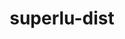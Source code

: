 ---
title: "superlu-dist"
layout: cache
categories: [package, develop-2023-05-18]
meta: {"versions": ["7.2.0", "8.1.2"], "compilers": ["gcc@=11.1.0", "gcc@=12.3.0", "gcc@=7.3.1", "oneapi@=2023.0.0"], "oss": ["amzn2", "ubuntu20.04"], "platforms": ["linux"], "targets": ["aarch64", "neoverse_n1", "ppc64le", "x86_64", "x86_64_v3"], "stacks": ["aws-ahug", "aws-ahug-aarch64", "aws-pcluster-neoverse_n1", "aws-pcluster-neoverse_v1", "e4s", "e4s-oneapi", "e4s-power", "radiuss-aws", "radiuss-aws-aarch64", "root"], "num_specs": 19, "num_specs_by_stack": {"root": 19, "radiuss-aws-aarch64": 2, "aws-ahug-aarch64": 2, "aws-pcluster-neoverse_v1": 1, "aws-pcluster-neoverse_n1": 1, "radiuss-aws": 1, "aws-ahug": 1, "e4s-power": 5, "e4s-oneapi": 2, "e4s": 5}}
spec_details: [{"hash": "6hf22wtwkez5li3j5umwz23hgumapuzx", "compiler": "gcc@=7.3.1", "versions": ["8.1.2"], "os": "amzn2", "platform": "linux", "target": "aarch64", "variants": ["build_system=cmake", "build_type=Release", "~cuda", "generator=make", "~int64", "~ipo", "~openmp", "~rocm", "+shared"], "stacks": ["root", "radiuss-aws-aarch64"], "size": "-", "tarball": "https://binaries.spack.io/releases/develop-2023-05-18/build_cache/linux-amzn2-aarch64/gcc-7.3.1/superlu-dist-8.1.2/linux-amzn2-aarch64-gcc-7.3.1-superlu-dist-8.1.2-6hf22wtwkez5li3j5umwz23hgumapuzx.spack"}, {"hash": "rwwrxzihxood76lubnlcipqsm3sct4o4", "compiler": "gcc@=7.3.1", "versions": ["8.1.2"], "os": "amzn2", "platform": "linux", "target": "aarch64", "variants": ["build_system=cmake", "build_type=Release", "~cuda", "generator=make", "~int64", "~ipo", "~openmp", "~rocm", "+shared"], "stacks": ["root", "aws-ahug-aarch64"], "size": "-", "tarball": "https://binaries.spack.io/releases/develop-2023-05-18/build_cache/linux-amzn2-aarch64/gcc-7.3.1/superlu-dist-8.1.2/linux-amzn2-aarch64-gcc-7.3.1-superlu-dist-8.1.2-rwwrxzihxood76lubnlcipqsm3sct4o4.spack"}, {"hash": "2cb2mbt3r22edz3n2qhzrnwi6r3r5pfj", "compiler": "gcc@=12.3.0", "versions": ["8.1.2"], "os": "amzn2", "platform": "linux", "target": "neoverse_n1", "variants": ["build_system=cmake", "build_type=Release", "~cuda", "generator=make", "~int64", "~ipo", "~openmp", "~rocm", "+shared"], "stacks": ["root", "aws-pcluster-neoverse_v1", "aws-pcluster-neoverse_n1"], "size": "-", "tarball": "https://binaries.spack.io/releases/develop-2023-05-18/build_cache/linux-amzn2-neoverse_n1/gcc-12.3.0/superlu-dist-8.1.2/linux-amzn2-neoverse_n1-gcc-12.3.0-superlu-dist-8.1.2-2cb2mbt3r22edz3n2qhzrnwi6r3r5pfj.spack"}, {"hash": "rvmp4g6znzbnuiuzdmiqm5bqbkukoelp", "compiler": "gcc@=7.3.1", "versions": ["8.1.2"], "os": "amzn2", "platform": "linux", "target": "neoverse_n1", "variants": ["build_system=cmake", "build_type=Release", "~cuda", "generator=make", "~int64", "~ipo", "~openmp", "~rocm", "+shared"], "stacks": ["root", "radiuss-aws-aarch64"], "size": "-", "tarball": "https://binaries.spack.io/releases/develop-2023-05-18/build_cache/linux-amzn2-neoverse_n1/gcc-7.3.1/superlu-dist-8.1.2/linux-amzn2-neoverse_n1-gcc-7.3.1-superlu-dist-8.1.2-rvmp4g6znzbnuiuzdmiqm5bqbkukoelp.spack"}, {"hash": "5yqgv7baaekycrzdlbz3m4w37lhg5omg", "compiler": "gcc@=7.3.1", "versions": ["8.1.2"], "os": "amzn2", "platform": "linux", "target": "neoverse_n1", "variants": ["build_system=cmake", "build_type=Release", "~cuda", "generator=make", "~int64", "~ipo", "~openmp", "~rocm", "+shared"], "stacks": ["root", "aws-ahug-aarch64"], "size": "-", "tarball": "https://binaries.spack.io/releases/develop-2023-05-18/build_cache/linux-amzn2-neoverse_n1/gcc-7.3.1/superlu-dist-8.1.2/linux-amzn2-neoverse_n1-gcc-7.3.1-superlu-dist-8.1.2-5yqgv7baaekycrzdlbz3m4w37lhg5omg.spack"}, {"hash": "hi36irhwzvpvai4jzu4rzpn3p3kr4xax", "compiler": "gcc@=7.3.1", "versions": ["8.1.2"], "os": "amzn2", "platform": "linux", "target": "x86_64_v3", "variants": ["build_system=cmake", "build_type=Release", "~cuda", "generator=make", "~int64", "~ipo", "~openmp", "~rocm", "+shared"], "stacks": ["root", "radiuss-aws"], "size": "-", "tarball": "https://binaries.spack.io/releases/develop-2023-05-18/build_cache/linux-amzn2-x86_64_v3/gcc-7.3.1/superlu-dist-8.1.2/linux-amzn2-x86_64_v3-gcc-7.3.1-superlu-dist-8.1.2-hi36irhwzvpvai4jzu4rzpn3p3kr4xax.spack"}, {"hash": "cqvrokhstxnx436qit7ivpbnfripcbcp", "compiler": "gcc@=7.3.1", "versions": ["8.1.2"], "os": "amzn2", "platform": "linux", "target": "x86_64_v3", "variants": ["build_system=cmake", "build_type=Release", "~cuda", "generator=make", "~int64", "~ipo", "~openmp", "~rocm", "+shared"], "stacks": ["aws-ahug", "root"], "size": "-", "tarball": "https://binaries.spack.io/releases/develop-2023-05-18/build_cache/linux-amzn2-x86_64_v3/gcc-7.3.1/superlu-dist-8.1.2/linux-amzn2-x86_64_v3-gcc-7.3.1-superlu-dist-8.1.2-cqvrokhstxnx436qit7ivpbnfripcbcp.spack"}, {"hash": "xvkxsscgemots5e47cc4bdjhy2xecwig", "compiler": "gcc@=11.1.0", "versions": ["8.1.2"], "os": "ubuntu20.04", "platform": "linux", "target": "ppc64le", "variants": ["build_system=cmake", "build_type=Release", "~cuda", "generator=make", "~int64", "~ipo", "~openmp", "~rocm", "+shared"], "stacks": ["e4s-power", "root"], "size": "-", "tarball": "https://binaries.spack.io/releases/develop-2023-05-18/build_cache/linux-ubuntu20.04-ppc64le/gcc-11.1.0/superlu-dist-8.1.2/linux-ubuntu20.04-ppc64le-gcc-11.1.0-superlu-dist-8.1.2-xvkxsscgemots5e47cc4bdjhy2xecwig.spack"}, {"hash": "xn6cemcyhaudfspslo3barsokwxxucgy", "compiler": "gcc@=11.1.0", "versions": ["8.1.2"], "os": "ubuntu20.04", "platform": "linux", "target": "ppc64le", "variants": ["build_system=cmake", "build_type=Release", "~cuda", "generator=make", "~int64", "~ipo", "~openmp", "~rocm", "+shared"], "stacks": ["e4s-power", "root"], "size": "-", "tarball": "https://binaries.spack.io/releases/develop-2023-05-18/build_cache/linux-ubuntu20.04-ppc64le/gcc-11.1.0/superlu-dist-8.1.2/linux-ubuntu20.04-ppc64le-gcc-11.1.0-superlu-dist-8.1.2-xn6cemcyhaudfspslo3barsokwxxucgy.spack"}, {"hash": "o6qllwq2hcwp7iyqfitqxn3546ce73wz", "compiler": "gcc@=11.1.0", "versions": ["8.1.2"], "os": "ubuntu20.04", "platform": "linux", "target": "ppc64le", "variants": ["build_system=cmake", "build_type=Release", "~cuda", "generator=make", "~int64", "~ipo", "~openmp", "~rocm", "+shared"], "stacks": ["e4s-power", "root"], "size": "-", "tarball": "https://binaries.spack.io/releases/develop-2023-05-18/build_cache/linux-ubuntu20.04-ppc64le/gcc-11.1.0/superlu-dist-8.1.2/linux-ubuntu20.04-ppc64le-gcc-11.1.0-superlu-dist-8.1.2-o6qllwq2hcwp7iyqfitqxn3546ce73wz.spack"}, {"hash": "4earx734gpdptk5qkjuqq7admi52k762", "compiler": "gcc@=11.1.0", "versions": ["8.1.2"], "os": "ubuntu20.04", "platform": "linux", "target": "ppc64le", "variants": ["build_system=cmake", "build_type=Release", "+cuda", "cuda_arch=70", "generator=make", "~int64", "~ipo", "~openmp", "~rocm", "+shared"], "stacks": ["e4s-power", "root"], "size": "-", "tarball": "https://binaries.spack.io/releases/develop-2023-05-18/build_cache/linux-ubuntu20.04-ppc64le/gcc-11.1.0/superlu-dist-8.1.2/linux-ubuntu20.04-ppc64le-gcc-11.1.0-superlu-dist-8.1.2-4earx734gpdptk5qkjuqq7admi52k762.spack"}, {"hash": "uuh3sjlhca6f5lgay2aysjcqpq4prr5s", "compiler": "gcc@=11.1.0", "versions": ["7.2.0"], "os": "ubuntu20.04", "platform": "linux", "target": "ppc64le", "variants": ["build_system=cmake", "build_type=Release", "~cuda", "generator=make", "~int64", "~ipo", "~openmp", "patches=8da9e21", "~rocm", "+shared"], "stacks": ["e4s-power", "root"], "size": "-", "tarball": "https://binaries.spack.io/releases/develop-2023-05-18/build_cache/linux-ubuntu20.04-ppc64le/gcc-11.1.0/superlu-dist-7.2.0/linux-ubuntu20.04-ppc64le-gcc-11.1.0-superlu-dist-7.2.0-uuh3sjlhca6f5lgay2aysjcqpq4prr5s.spack"}, {"hash": "mj7kcxtrswu24founsunq45ujtumsobv", "compiler": "oneapi@=2023.0.0", "versions": ["8.1.2"], "os": "ubuntu20.04", "platform": "linux", "target": "x86_64", "variants": ["build_system=cmake", "build_type=Release", "~cuda", "generator=make", "~int64", "~ipo", "~openmp", "~rocm", "+shared"], "stacks": ["root", "e4s-oneapi"], "size": "-", "tarball": "https://binaries.spack.io/releases/develop-2023-05-18/build_cache/linux-ubuntu20.04-x86_64/oneapi-2023.0.0/superlu-dist-8.1.2/linux-ubuntu20.04-x86_64-oneapi-2023.0.0-superlu-dist-8.1.2-mj7kcxtrswu24founsunq45ujtumsobv.spack"}, {"hash": "ig2nybb5pgeevazgk2zoltpikmdxydmm", "compiler": "oneapi@=2023.0.0", "versions": ["7.2.0"], "os": "ubuntu20.04", "platform": "linux", "target": "x86_64", "variants": ["build_system=cmake", "build_type=Release", "~cuda", "generator=make", "~int64", "~ipo", "~openmp", "patches=8da9e21", "~rocm", "+shared"], "stacks": ["root", "e4s-oneapi"], "size": "-", "tarball": "https://binaries.spack.io/releases/develop-2023-05-18/build_cache/linux-ubuntu20.04-x86_64/oneapi-2023.0.0/superlu-dist-7.2.0/linux-ubuntu20.04-x86_64-oneapi-2023.0.0-superlu-dist-7.2.0-ig2nybb5pgeevazgk2zoltpikmdxydmm.spack"}, {"hash": "hqngm3dcvrpcbyd62zizshadq5j3hbt7", "compiler": "gcc@=11.1.0", "versions": ["8.1.2"], "os": "ubuntu20.04", "platform": "linux", "target": "x86_64_v3", "variants": ["build_system=cmake", "build_type=Release", "~cuda", "generator=make", "~int64", "~ipo", "~openmp", "~rocm", "+shared"], "stacks": ["e4s", "root"], "size": "-", "tarball": "https://binaries.spack.io/releases/develop-2023-05-18/build_cache/linux-ubuntu20.04-x86_64_v3/gcc-11.1.0/superlu-dist-8.1.2/linux-ubuntu20.04-x86_64_v3-gcc-11.1.0-superlu-dist-8.1.2-hqngm3dcvrpcbyd62zizshadq5j3hbt7.spack"}, {"hash": "tqg6oc4ydysaezw6cy6xinwlvkuqmywr", "compiler": "gcc@=11.1.0", "versions": ["8.1.2"], "os": "ubuntu20.04", "platform": "linux", "target": "x86_64_v3", "variants": ["amdgpu_target=gfx90a", "build_system=cmake", "build_type=Release", "~cuda", "generator=make", "~int64", "~ipo", "~openmp", "+rocm", "+shared"], "stacks": ["e4s", "root"], "size": "-", "tarball": "https://binaries.spack.io/releases/develop-2023-05-18/build_cache/linux-ubuntu20.04-x86_64_v3/gcc-11.1.0/superlu-dist-8.1.2/linux-ubuntu20.04-x86_64_v3-gcc-11.1.0-superlu-dist-8.1.2-tqg6oc4ydysaezw6cy6xinwlvkuqmywr.spack"}, {"hash": "fns7emnm4y2op3f3dil33q7pbmxaf2pl", "compiler": "gcc@=11.1.0", "versions": ["7.2.0"], "os": "ubuntu20.04", "platform": "linux", "target": "x86_64_v3", "variants": ["build_system=cmake", "build_type=Release", "~cuda", "generator=make", "~int64", "~ipo", "~openmp", "patches=8da9e21", "~rocm", "+shared"], "stacks": ["e4s", "root"], "size": "-", "tarball": "https://binaries.spack.io/releases/develop-2023-05-18/build_cache/linux-ubuntu20.04-x86_64_v3/gcc-11.1.0/superlu-dist-7.2.0/linux-ubuntu20.04-x86_64_v3-gcc-11.1.0-superlu-dist-7.2.0-fns7emnm4y2op3f3dil33q7pbmxaf2pl.spack"}, {"hash": "faak3vzehhnwurytimiowfctbjn4y4cu", "compiler": "gcc@=11.1.0", "versions": ["8.1.2"], "os": "ubuntu20.04", "platform": "linux", "target": "x86_64_v3", "variants": ["build_system=cmake", "build_type=Release", "~cuda", "generator=make", "~int64", "~ipo", "~openmp", "~rocm", "+shared"], "stacks": ["e4s", "root"], "size": "-", "tarball": "https://binaries.spack.io/releases/develop-2023-05-18/build_cache/linux-ubuntu20.04-x86_64_v3/gcc-11.1.0/superlu-dist-8.1.2/linux-ubuntu20.04-x86_64_v3-gcc-11.1.0-superlu-dist-8.1.2-faak3vzehhnwurytimiowfctbjn4y4cu.spack"}, {"hash": "5t2q3jxpzvhpetzdphopltw4m36pi373", "compiler": "gcc@=11.1.0", "versions": ["8.1.2"], "os": "ubuntu20.04", "platform": "linux", "target": "x86_64_v3", "variants": ["build_system=cmake", "build_type=Release", "+cuda", "cuda_arch=80", "generator=make", "~int64", "~ipo", "~openmp", "~rocm", "+shared"], "stacks": ["e4s", "root"], "size": "-", "tarball": "https://binaries.spack.io/releases/develop-2023-05-18/build_cache/linux-ubuntu20.04-x86_64_v3/gcc-11.1.0/superlu-dist-8.1.2/linux-ubuntu20.04-x86_64_v3-gcc-11.1.0-superlu-dist-8.1.2-5t2q3jxpzvhpetzdphopltw4m36pi373.spack"}]
---
